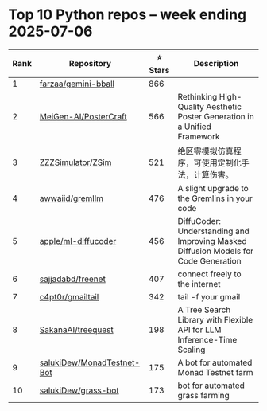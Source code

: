 # Top 10 Python repos – week ending 2025-07-06

| Rank | Repository | ⭐ Stars | Description |
| --- | --- | --- | --- |
| 1 | [farzaa/gemini-bball](https://github.com/farzaa/gemini-bball) | 866 |  |
| 2 | [MeiGen-AI/PosterCraft](https://github.com/MeiGen-AI/PosterCraft) | 566 | Rethinking High-Quality Aesthetic Poster Generation in a Unified Framework |
| 3 | [ZZZSimulator/ZSim](https://github.com/ZZZSimulator/ZSim) | 521 | 绝区零模拟仿真程序，可使用定制化手法，计算伤害。 |
| 4 | [awwaiid/gremllm](https://github.com/awwaiid/gremllm) | 476 | A slight upgrade to the Gremlins in your code |
| 5 | [apple/ml-diffucoder](https://github.com/apple/ml-diffucoder) | 456 | DiffuCoder: Understanding and Improving Masked Diffusion Models for Code Generation |
| 6 | [sajjadabd/freenet](https://github.com/sajjadabd/freenet) | 407 | connect freely to the internet |
| 7 | [c4pt0r/gmailtail](https://github.com/c4pt0r/gmailtail) | 342 | tail -f your gmail |
| 8 | [SakanaAI/treequest](https://github.com/SakanaAI/treequest) | 198 | A Tree Search Library with Flexible API for LLM Inference-Time Scaling |
| 9 | [salukiDew/MonadTestnet-Bot](https://github.com/salukiDew/MonadTestnet-Bot) | 175 | A bot for automated Monad Testnet farm |
| 10 | [salukiDew/grass-bot](https://github.com/salukiDew/grass-bot) | 173 | bot for automated grass farming |
